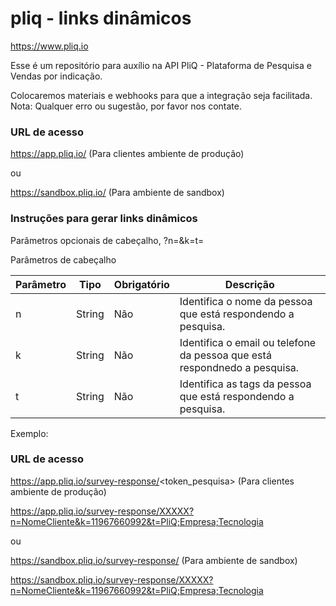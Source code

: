 # pliq - links dinâmicos
https://www.pliq.io

Esse é um repositório para auxílio na API PliQ - Plataforma de Pesquisa e Vendas por indicação.

Colocaremos materiais e webhooks para que a integração seja facilitada.
Nota: Qualquer erro ou sugestão, por favor nos contate.

### URL de acesso

https://app.pliq.io/ (Para clientes ambiente de produção)

ou

https://sandbox.pliq.io/ (Para ambiente de sandbox)


### Instruções para gerar links dinâmicos

Parâmetros opcionais de cabeçalho, ?n=&k=t=

Parâmetros de cabeçalho

Parâmetro | Tipo | Obrigatório | Descrição
------------ | ------------- | ------------ | -------------
n | String | Não | Identifica o nome da pessoa que está respondendo a pesquisa.
k | String | Não | Identifica o email ou telefone da pessoa que está respondnedo a pesquisa.
t | String | Não | Identifica as tags da pessoa que está respondendo a pesquisa.

Exemplo:

### URL de acesso

https://app.pliq.io/survey-response/<token_pesquisa> (Para clientes ambiente de produção)

https://app.pliq.io/survey-response/XXXXX?n=NomeCliente&k=11967660992&t=PliQ;Empresa;Tecnologia

ou

https://sandbox.pliq.io/survey-response/<tokenpesquisa> (Para ambiente de sandbox)

https://sandbox.pliq.io/survey-response/XXXXX?n=NomeCliente&k=11967660992&t=PliQ;Empresa;Tecnologia
  
  
